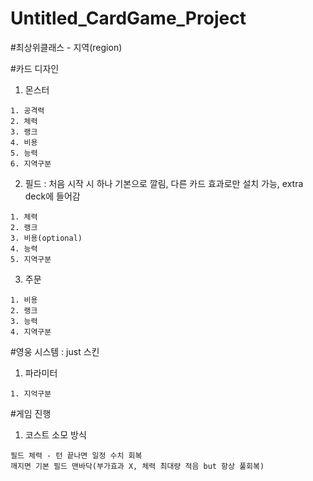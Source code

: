 # Untitled_CardGame_Project

#최상위클래스 - 지역(region)

#카드 디자인

  1. 몬스터
    
    1. 공격력
    2. 체력
    3. 랭크
    4. 비용
    5. 능력
    6. 지역구분
  
  2. 필드 : 처음 시작 시 하나 기본으로 깔림, 다른 카드 효과로만 설치 가능, extra deck에 들어감
    
    1. 체력
    2. 랭크
    3. 비용(optional)
    4. 능력
    5. 지역구분

  3. 주문
    
    1. 비용
    2. 랭크
    3. 능력
    4. 지역구분
   
   
#영웅 시스템
  : just 스킨
  
  1. 파라미터
  
    1. 지억구분
  

#게임 진행
  
  1. 코스트 소모 방식

    필드 체력 - 턴 끝나면 일정 수치 회복
    깨지면 기본 필드 맨바닥(부가효과 X, 체력 최대량 적음 but 항상 풀회복)
    
    
